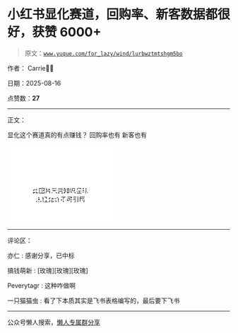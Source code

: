 # 小红书显化赛道，回购率、新客数据都很好，获赞 6000+

> 原文：[`www.yuque.com/for_lazy/wind/lurbwztmtshgm5bo`](https://www.yuque.com/for_lazy/wind/lurbwztmtshgm5bo)

作者： Carrie💪🏼

日期：2025-08-16

点赞数：**27**

* * *

正文：

显化这个赛道真的有点赚钱？ 回购率也有 新客也有

![](img/a9cecb634b7ead5130d1a3c42bbdbafb.png "None")

* * *

评论区：

亦仁 : 感谢分享，已中标

搞钱萌新 : [玫瑰][玫瑰][玫瑰]

Peverytagr : 这种咋做啊

一只猫猫虫 : 看了下本质其实是飞书表格编写的，最后要下飞书

* * *

公众号懒人搜索，[懒人专属群分享](https://lazybook.fun/#/blog/group)